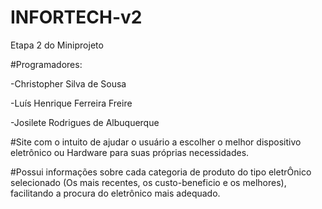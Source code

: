 # INFORTECH-v2
Etapa 2 do Miniprojeto

#Programadores:

-Christopher Silva de Sousa

-Luís Henrique Ferreira Freire

-Josilete Rodrigues de Albuquerque

#Site com o intuito de ajudar o usuário a escolher o melhor dispositivo eletrônico ou Hardware para suas próprias necessidades.

#Possui informações sobre cada categoria de produto do tipo eletrÔnico selecionado (Os mais recentes, os custo-beneficio e os melhores), facilitando
a procura do eletrônico mais adequado.

